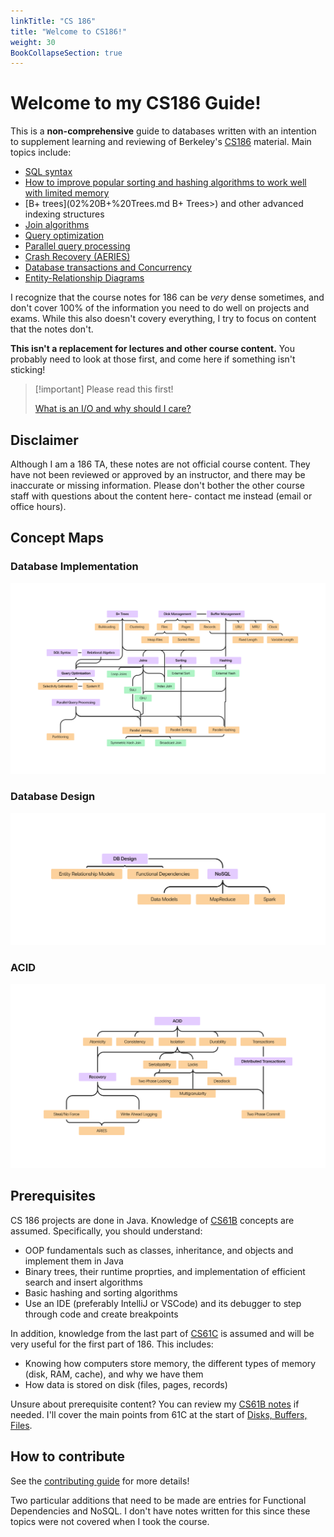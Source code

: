 ```yaml
---
linkTitle: "CS 186"
title: "Welcome to CS186!"
weight: 30
BookCollapseSection: true
---
```


# Welcome to my CS186 Guide!

This is a **non-comprehensive** guide to databases written with an intention to supplement learning and reviewing of Berkeley's [CS186](https://cs186berkeley.net) material. Main topics include:

* [SQL syntax](<cs186/00 SQL Basics>)
* [How to improve popular sorting and hashing algorithms to work well with limited memory](<cs186/04 Sorting and Hashing>)
* [B+ trees](02%20B+%20Trees.md B+ Trees>) and other advanced indexing structures
* [Join algorithms](<cs186/05 Iterators and Joins>)
* [Query optimization](<cs186/07 Query Optimization>)
* [Parallel query processing](<cs186/09 Parallel Query Processing>)
* [Crash Recovery (AERIES)](<cs186/10 Recovery>)
* [Database transactions and Concurrency](<cs186/08 Transactions>)
* [Entity-Relationship Diagrams](<cs186/12 ER Diagrams>)

I recognize that the course notes for 186 can be *very* dense sometimes, and don't cover 100% of the information you need to do well on projects and exams. While this also doesn't covery everything, I try to focus on content that the notes don't.

**This isn't a replacement for lectures and other course content.** You probably need to look at those first, and come here if something isn't sticking!

> [!important] Please read this first!
> 
> [What is an I/O and why should I care?](io)

## Disclaimer

Although I am a 186 TA, these notes are not official course content. They have not been reviewed or approved by an instructor, and there may be inaccurate or missing information. Please don't bother the other course staff with questions about the content here- contact me instead (email or office hours).

## Concept Maps

### Database Implementation
![implementation](concept-implementation.png)

### Database Design
![design](concept-design.png)

### ACID
![acid](concept-acid.png)

## Prerequisites

CS 186 projects are done in Java. Knowledge of [CS61B](/cs61b) concepts are assumed. Specifically, you should understand:
 - OOP fundamentals such as classes, inheritance, and objects and implement them in Java
 - Binary trees, their runtime proprties, and implementation of efficient search and insert algorithms
 - Basic hashing and sorting algorithms
 - Use an IDE (preferably IntelliJ or VSCode) and its debugger to step through code and create breakpoints

In addition, knowledge from the last part of [CS61C](https://cs61c.org) is assumed and will be very useful for the first part of 186. This includes:
 - Knowing how computers store memory, the different types of memory (disk, RAM, cache), and why we have them
 - How data is stored on disk (files, pages, records)

Unsure about prerequisite content? You can review my [CS61B notes](/cs61b) if needed. I'll cover the main points from 61C at the start of [Disks, Buffers, Files](cs186/01%20Disks,%20Buffers,%20Files.md).

## How to contribute

See the [contributing guide](/contributing) for more details!

Two particular additions that need to be made are entries for Functional Dependencies and NoSQL. I don't have notes written for this since these topics were not covered when I took the course.



